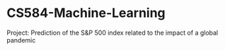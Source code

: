 # CS584-Machine-Learning
Project: Prediction of the S&amp;P 500 index related to the impact of a global pandemic
